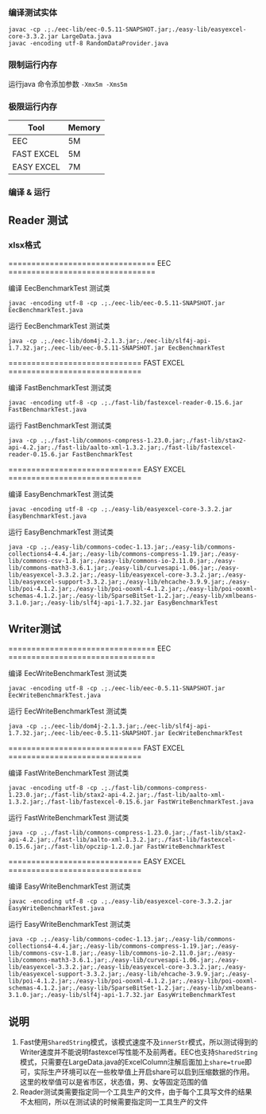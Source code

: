 ### 编译测试实体
```text
javac -cp .;./eec-lib/eec-0.5.11-SNAPSHOT.jar;./easy-lib/easyexcel-core-3.3.2.jar LargeData.java
javac -encoding utf-8 RandomDataProvider.java
```

### 限制运行内存
运行java 命令添加参数 `-Xmx5m -Xms5m`

### 极限运行内存

|      Tool | Memory|
|-----------|-------|
|EEC        | 5M    |
|FAST EXCEL | 5M    |
|EASY EXCEL | 7M    |

### 编译 & 运行

## Reader 测试
### xlsx格式

================================ EEC ================================

编译 EecBenchmarkTest 测试类
```text
javac -encoding utf-8 -cp .;./eec-lib/eec-0.5.11-SNAPSHOT.jar EecBenchmarkTest.java
```

运行 EecBenchmarkTest 测试类
```text
java -cp .;./eec-lib/dom4j-2.1.3.jar;./eec-lib/slf4j-api-1.7.32.jar;./eec-lib/eec-0.5.11-SNAPSHOT.jar EecBenchmarkTest
```

============================= FAST EXCEL =============================


编译 FastBenchmarkTest 测试类
```text
javac -encoding utf-8 -cp .;./fast-lib/fastexcel-reader-0.15.6.jar FastBenchmarkTest.java
```

运行 FastBenchmarkTest 测试类
```text
java -cp .;./fast-lib/commons-compress-1.23.0.jar;./fast-lib/stax2-api-4.2.jar;./fast-lib/aalto-xml-1.3.2.jar;./fast-lib/fastexcel-reader-0.15.6.jar FastBenchmarkTest
```

============================= EASY EXCEL =============================


编译 EasyBenchmarkTest 测试类
```text
javac -encoding utf-8 -cp .;./easy-lib/easyexcel-core-3.3.2.jar EasyBenchmarkTest.java
```

运行 EasyBenchmarkTest 测试类
```text
java -cp .;./easy-lib/commons-codec-1.13.jar;./easy-lib/commons-collections4-4.4.jar;./easy-lib/commons-compress-1.19.jar;./easy-lib/commons-csv-1.8.jar;./easy-lib/commons-io-2.11.0.jar;./easy-lib/commons-math3-3.6.1.jar;./easy-lib/curvesapi-1.06.jar;./easy-lib/easyexcel-3.3.2.jar;./easy-lib/easyexcel-core-3.3.2.jar;./easy-lib/easyexcel-support-3.3.2.jar;./easy-lib/ehcache-3.9.9.jar;./easy-lib/poi-4.1.2.jar;./easy-lib/poi-ooxml-4.1.2.jar;./easy-lib/poi-ooxml-schemas-4.1.2.jar;./easy-lib/SparseBitSet-1.2.jar;./easy-lib/xmlbeans-3.1.0.jar;./easy-lib/slf4j-api-1.7.32.jar EasyBenchmarkTest
```

## Writer测试

================================ EEC ================================

编译 EecWriteBenchmarkTest 测试类
```text
javac -encoding utf-8 -cp .;./eec-lib/eec-0.5.11-SNAPSHOT.jar EecWriteBenchmarkTest.java
```

运行 EecWriteBenchmarkTest 测试类
```text
java -cp .;./eec-lib/dom4j-2.1.3.jar;./eec-lib/slf4j-api-1.7.32.jar;./eec-lib/eec-0.5.11-SNAPSHOT.jar EecWriteBenchmarkTest
```


============================= FAST EXCEL =============================

编译 FastWriteBenchmarkTest 测试类
```text
javac -encoding utf-8 -cp .;./fast-lib/commons-compress-1.23.0.jar;./fast-lib/stax2-api-4.2.jar;./fast-lib/aalto-xml-1.3.2.jar;./fast-lib/fastexcel-0.15.6.jar FastWriteBenchmarkTest.java
```

运行 FastWriteBenchmarkTest 测试类
```text
java -cp .;./fast-lib/commons-compress-1.23.0.jar;./fast-lib/stax2-api-4.2.jar;./fast-lib/aalto-xml-1.3.2.jar;./fast-lib/fastexcel-0.15.6.jar;./fast-lib/opczip-1.2.0.jar FastWriteBenchmarkTest
```

============================= EASY EXCEL =============================

编译 EasyWriteBenchmarkTest 测试类
```text
javac -encoding utf-8 -cp .;./easy-lib/easyexcel-core-3.3.2.jar EasyWriteBenchmarkTest.java
```

运行 EasyWriteBenchmarkTest 测试类
```text
java -cp .;./easy-lib/commons-codec-1.13.jar;./easy-lib/commons-collections4-4.4.jar;./easy-lib/commons-compress-1.19.jar;./easy-lib/commons-csv-1.8.jar;./easy-lib/commons-io-2.11.0.jar;./easy-lib/commons-math3-3.6.1.jar;./easy-lib/curvesapi-1.06.jar;./easy-lib/easyexcel-3.3.2.jar;./easy-lib/easyexcel-core-3.3.2.jar;./easy-lib/easyexcel-support-3.3.2.jar;./easy-lib/ehcache-3.9.9.jar;./easy-lib/poi-4.1.2.jar;./easy-lib/poi-ooxml-4.1.2.jar;./easy-lib/poi-ooxml-schemas-4.1.2.jar;./easy-lib/SparseBitSet-1.2.jar;./easy-lib/xmlbeans-3.1.0.jar;./easy-lib/slf4j-api-1.7.32.jar EasyWriteBenchmarkTest
```

## 说明

1. Fast使用`SharedString`模式，该模式速度不及`innerStr`模式，所以测试得到的Writer速度并不能说明fastexcel写性能不及前两者。EEC也支持`SharedString`模式，只需要在LargeData.java的ExcelColumn注解后面加上`share=true`即可，实际生产环境可以在一些枚举值上开启share可以启到压缩数据的作用。这里的枚举值可以是省市区，状态值，男、女等固定范围的值
2. Reader测试类需要指定同一个工具生产的文件，由于每个工具写文件的结果不太相同，所以在测试读的时候需要指定同一工具生产的文件